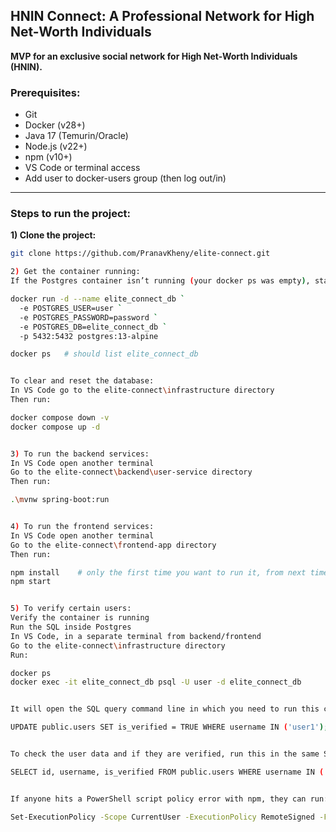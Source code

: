 ## HNIN Connect: A Professional Network for High Net-Worth Individuals

**MVP for an exclusive social network for High Net-Worth Individuals (HNIN).**

### Prerequisites:
- Git  
- Docker (v28+)  
- Java 17 (Temurin/Oracle)  
- Node.js (v22+)  
- npm (v10+)  
- VS Code or terminal access  
- Add user to docker-users group (then log out/in)  

---

### Steps to run the project:

**1) Clone the project:**
```bash
git clone https://github.com/PranavKheny/elite-connect.git

2) Get the container running:
If the Postgres container isn’t running (your docker ps was empty), start it in PowerShell:

docker run -d --name elite_connect_db `
  -e POSTGRES_USER=user `
  -e POSTGRES_PASSWORD=password `
  -e POSTGRES_DB=elite_connect_db `
  -p 5432:5432 postgres:13-alpine

docker ps   # should list elite_connect_db


To clear and reset the database:
In VS Code go to the elite-connect\infrastructure directory
Then run:

docker compose down -v
docker compose up -d


3) To run the backend services:
In VS Code open another terminal
Go to the elite-connect\backend\user-service directory
Then run:

.\mvnw spring-boot:run


4) To run the frontend services:
In VS Code open another terminal
Go to the elite-connect\frontend-app directory
Then run:

npm install    # only the first time you want to run it, from next time you don’t need to
npm start


5) To verify certain users:
Verify the container is running
Run the SQL inside Postgres
In VS Code, in a separate terminal from backend/frontend
Go to the elite-connect\infrastructure directory
Run:

docker ps
docker exec -it elite_connect_db psql -U user -d elite_connect_db


It will open the SQL query command line in which you need to run this command to verify certain users (change username accordingly):

UPDATE public.users SET is_verified = TRUE WHERE username IN ('user1');


To check the user data and if they are verified, run this in the same SQL command line:

SELECT id, username, is_verified FROM public.users WHERE username IN ('user1', 'user2');


If anyone hits a PowerShell script policy error with npm, they can run:

Set-ExecutionPolicy -Scope CurrentUser -ExecutionPolicy RemoteSigned -Force
